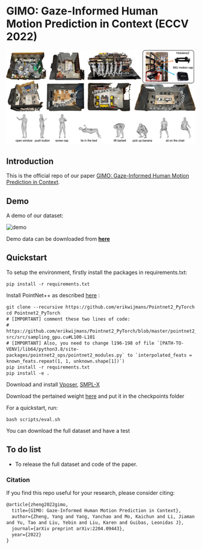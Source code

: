 # GIMO: Gaze-Informed Human Motion Prediction in Context (ECCV 2022)
 ![demo](./assets/dataset_overview.jpg)

## Introduction

This is the official repo of our paper [GIMO: Gaze-Informed Human Motion Prediction in Context](https://arxiv.org/abs/2204.09443).

## Demo

A demo of our dataset:

<img src="./assets/demo.gif" alt="demo" width="480" align="left;">

Demo data can be downloaded from [**here**](https://drive.google.com/file/d/1cTF1zFcYbxAh8GZ5MsDK16C-iGubUgfn/view?usp=sharing)

## Quickstart

To setup the environment, firstly install the packages in requirements.txt:

```
pip install -r requirements.txt
```

Install PointNet++ as described [here](https://github.com/daerduoCarey/o2oafford/tree/main/exps) :

```
git clone --recursive https://github.com/erikwijmans/Pointnet2_PyTorch
cd Pointnet2_PyTorch
# [IMPORTANT] comment these two lines of code:
#   https://github.com/erikwijmans/Pointnet2_PyTorch/blob/master/pointnet2_ops_lib/pointnet2_ops/_ext-src/src/sampling_gpu.cu#L100-L101
# [IMPORTANT] Also, you need to change l196-198 of file `[PATH-TO-VENV]/lib64/python3.8/site-packages/pointnet2_ops/pointnet2_modules.py` to `interpolated_feats = known_feats.repeat(1, 1, unknown.shape[1])`)
pip install -r requirements.txt
pip install -e .
```

Download and install [Vposer](https://github.com/nghorbani/human_body_prior), [SMPL-X](https://github.com/vchoutas/smplx)

Download the pertained weight [here]() and put it in the checkpoints folder

For a quickstart, run:

```
bash scripts/eval.sh
```

You can download the full dataset and have a test

## To do list

* To release the full dataset and code of the paper.

### Citation
If you find this repo useful for your research, please consider citing:
```
@article{zheng2022gimo,
  title={GIMO: Gaze-Informed Human Motion Prediction in Context},
  author={Zheng, Yang and Yang, Yanchao and Mo, Kaichun and Li, Jiaman and Yu, Tao and Liu, Yebin and Liu, Karen and Guibas, Leonidas J},
  journal={arXiv preprint arXiv:2204.09443},
  year={2022}
}

```
